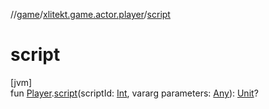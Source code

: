 //[game](../../index.md)/[xlitekt.game.actor.player](index.md)/[script](script.md)

# script

[jvm]\
fun [Player](-player/index.md).[script](script.md)(scriptId: [Int](https://kotlinlang.org/api/latest/jvm/stdlib/kotlin/-int/index.html), vararg parameters: [Any](https://kotlinlang.org/api/latest/jvm/stdlib/kotlin/-any/index.html)): [Unit](https://kotlinlang.org/api/latest/jvm/stdlib/kotlin/-unit/index.html)?
